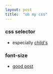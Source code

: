 ```yaml
---
layout: post
title:  "oh my css"
---
```

### css selector
- especially [child's](https://css-tricks.com/useful-nth-child-recipies/)

### font-size
- [good post](https://kyleschaeffer.com/css-font-size-em-vs-px-vs-pt-vs-percent)